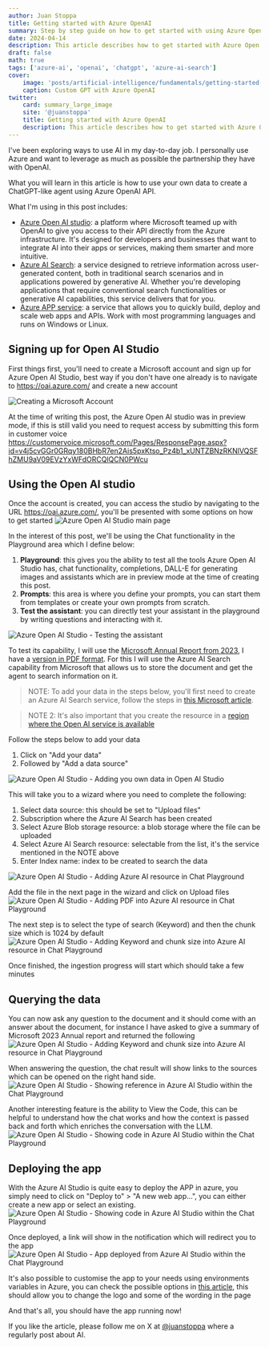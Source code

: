```yaml
---
author: Juan Stoppa
title: Getting started with Azure OpenAI
summary: Step by step guide on how to get started with using Azure Open AI and build ChatGPT like apps.
date: 2024-04-14
description: This article describes how to get started with Azure Open AI and build ChatGPT like apps.
draft: false
math: true
tags: ['azure-ai', 'openai', 'chatgpt', 'azure-ai-search']
cover:
    image: 'posts/artificial-intelligence/fundamentals/getting-started-with-azure-openai/azure-ai-open-ai.png'
    caption: Custom GPT with Azure OpenAI
twitter:
    card: summary_large_image
    site: '@juanstoppa'
    title: Getting started with Azure OpenAI
    description: This article describes how to get started with Azure Open AI and build ChatGPT like apps.
---
```


I've been exploring ways to use AI in my day-to-day job. I personally use Azure and want to leverage as much as possible the partnership they have with OpenAI.

What you will learn in this article is how to use your own data to create a ChatGPT-like agent using Azure OpenAI API.

What I'm using in this post includes:

-   [Azure Open AI studio](https://oai.azure.com/): a platform where Microsoft teamed up with OpenAI to give you access to their API directly from the Azure infrastructure. It's designed for developers and businesses that want to integrate AI into their apps or services, making them smarter and more intuitive.
-   [Azure AI Search](https://azure.microsoft.com/en-gb/products/ai-services/ai-search): a service designed to retrieve information across user-generated content, both in traditional search scenarios and in applications powered by generative AI. Whether you're developing applications that require conventional search functionalities or generative AI capabilities, this service delivers that for you.
-   [Azure APP service](https://azure.microsoft.com/en-gb/products/app-service): a service that allows you to quickly build, deploy and scale web apps and APIs. Work with most programming languages and runs on Windows or Linux.

## Signing up for Open AI Studio

First things first, you'll need to create a Microsoft account and sign up for Azure Open AI Studio, best way if you don't have one already is to navigate to https://oai.azure.com/ and create a new account

![Creating a Microsoft Account](/posts/artificial-intelligence/fundamentals/getting-started-with-azure-openai/sign-up-for-microsoft-account.png)

At the time of writing this post, the Azure Open AI studio was in preview mode, if this is still valid you need to request access by submitting this form in customer voice https://customervoice.microsoft.com/Pages/ResponsePage.aspx?id=v4j5cvGGr0GRqy180BHbR7en2Ais5pxKtso_Pz4b1_xUNTZBNzRKNlVQSFhZMU9aV09EVzYxWFdORCQlQCN0PWcu

## Using the Open AI studio

Once the account is created, you can access the studio by navigating to the URL https://oai.azure.com/, you'll be presented with some options on how to get started
![Azure Open AI Studio main page](/posts/artificial-intelligence/fundamentals/getting-started-with-azure-openai/azure-open-ai-studio-main-page.png)

In the interest of this post, we'll be using the Chat functionality in the Playground area which I define below:

1. **Playground**: this gives you the ability to test all the tools Azure Open AI Studio has, chat functionality, completions, DALL-E for generating images and assistants which are in preview mode at the time of creating this post.
2. **Prompts**: this area is where you define your prompts, you can start them from templates or create your own prompts from scratch.
3. **Test the assistant**: you can directly test your assistant in the playground by writing questions and interacting with it.

![Azure Open AI Studio - Testing the assistant](/posts/artificial-intelligence/fundamentals/getting-started-with-azure-openai/azure-open-ai-studio-chat-playground.png)

To test its capability, I will use the [Microsoft Annual Report from 2023](https://view.officeapps.live.com/op/view.aspx?src=https%3A%2F%2Fc.s-microsoft.com%2Fen-us%2FCMSFiles%2F2023_Annual_Report.docx%3Fversion%3Ddfd6ff7f-0999-881d-bedf-c6d9dadab40b&wdOrigin=BROWSELINK), I have a [version in PDF format](/posts/artificial-intelligence/fundamentals/getting-started-with-azure-openai/Microsoft_2023_Annual_Report.pdf). For this I will use the Azure AI Search capability from Microsoft that allows us to store the document and get the agent to search information on it.

> NOTE: To add your data in the steps below, you'll first need to create an Azure AI Search service, follow the steps in [this Microsoft article](https://learn.microsoft.com/en-us/azure/search/search-create-service-portal).

> NOTE 2: It's also important that you create the resource in a [region where the Open AI service is available](https://learn.microsoft.com/en-us/azure/ai-services/openai/concepts/use-your-data?tabs=ai-search#regional-availability-and-model-support)

Follow the steps below to add your data

1. Click on "Add your data"
2. Followed by "Add a data source"

![Azure Open AI Studio - Adding you own data in Open AI Studio](/posts/artificial-intelligence/fundamentals/getting-started-with-azure-openai/adding-your-data-in-azure-open-ai-studio.png)

This will take you to a wizard where you need to complete the following:

1. Select data source: this should be set to "Upload files"
2. Subscription where the Azure AI Search has been created
3. Select Azure Blob storage resource: a blob storage where the file can be uploaded
4. Select Azure AI Search resource: selectable from the list, it's the service mentioned in the NOTE above
5. Enter Index name: index to be created to search the data

![Azure Open AI Studio - Adding Azure AI resource in Chat Playground](/posts/artificial-intelligence/fundamentals/getting-started-with-azure-openai/adding-azure-ai-to-azure-open-ai-chat-playground.png)

Add the file in the next page in the wizard and click on Upload files
![Azure Open AI Studio - Adding PDF into Azure AI resource in Chat Playground](/posts/artificial-intelligence/fundamentals/getting-started-with-azure-openai/adding-pdf-azure-open-ai-chat-playground.png)

The next step is to select the type of search (Keyword) and then the chunk size which is 1024 by default
![Azure Open AI Studio - Adding Keyword and chunk size into Azure AI resource in Chat Playground](/posts/artificial-intelligence/fundamentals/getting-started-with-azure-openai/adding-your-data-azure-open-ai-keyword-size.png)

Once finished, the ingestion progress will start which should take a few minutes

## Querying the data

You can now ask any question to the document and it should come with an answer about the document, for instance I have asked to give a summary of Microsoft 2023 Annual report and returned the following
![Azure Open AI Studio - Adding Keyword and chunk size into Azure AI resource in Chat Playground](/posts/artificial-intelligence/fundamentals/getting-started-with-azure-openai/querying-data-in-auzre-open-ai-studio.png)

When answering the question, the chat result will show links to the sources which can be opened on the right hand side.
![Azure Open AI Studio - Showing reference in Azure AI Studio within the Chat Playground](/posts/artificial-intelligence/fundamentals/getting-started-with-azure-openai/showing-references-in-azure-open-ai-studio.png)

Another interesting feature is the ability to View the Code, this can be helpful to understand how the chat works and how the context is passed back and forth which enriches the conversation with the LLM.
![Azure Open AI Studio - Showing code in Azure AI Studio within the Chat Playground](/posts/artificial-intelligence/fundamentals/getting-started-with-azure-openai/showing-code-azure-ai-studio-open-ai-chat-playground.png)

## Deploying the app

With the Azure AI Studio is quite easy to deploy the APP in azure, you simply need to click on "Deploy to" > "A new web app...", you can either create a new app or select an existing.
![Azure Open AI Studio - Showing code in Azure AI Studio within the Chat Playground](/posts/artificial-intelligence/fundamentals/getting-started-with-azure-openai/deploying-app-from-azure-ai-studio.png)

Once deployed, a link will show in the notification which will redirect you to the app
![Azure Open AI Studio - App deployed from Azure AI Studio within the Chat Playground](/posts/artificial-intelligence/fundamentals/getting-started-with-azure-openai/app-deployed-to-azure-from-azure-open-ai-studio.png)

It's also possible to customise the app to your needs using environments variables in Azure, you can check the possible options in [this article](https://github.com/microsoft/sample-app-aoai-chatGPT/tree/ea7a94a7979fc62f56ffac553401d483ff6d807e?tab=readme-ov-file#environment-variables), this should allow you to change the logo and some of the wording in the page

And that's all, you should have the app running now!

If you like the article, please follow me on X at [@juanstoppa](https://twitter.com/juanstoppa) where a regularly post about AI.
